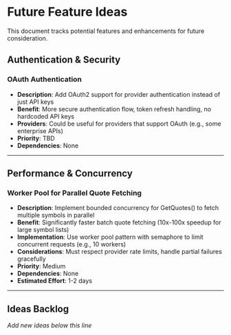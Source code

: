 # Future Feature Ideas

This document tracks potential features and enhancements for future consideration.

## Authentication & Security

### OAuth Authentication
- **Description**: Add OAuth2 support for provider authentication instead of just API keys
- **Benefit**: More secure authentication flow, token refresh handling, no hardcoded API keys
- **Providers**: Could be useful for providers that support OAuth (e.g., some enterprise APIs)
- **Priority**: TBD
- **Dependencies**: None

---

## Performance & Concurrency

### Worker Pool for Parallel Quote Fetching
- **Description**: Implement bounded concurrency for GetQuotes() to fetch multiple symbols in parallel
- **Benefit**: Significantly faster batch quote fetching (10x-100x speedup for large symbol lists)
- **Implementation**: Use worker pool pattern with semaphore to limit concurrent requests (e.g., 10 workers)
- **Considerations**: Must respect provider rate limits, handle partial failures gracefully
- **Priority**: Medium
- **Dependencies**: None
- **Estimated Effort**: 1-2 days

---

## Ideas Backlog

*Add new ideas below this line*

